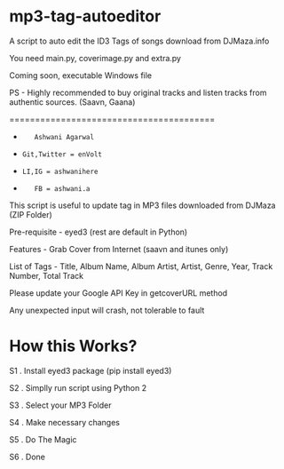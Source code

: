 # mp3-tag-autoeditor

A script to auto edit the ID3 Tags of songs download from DJMaza.info

You need main.py, coverimage.py and extra.py

Coming soon, executable Windows file

PS - Highly recommended to buy original tracks and listen tracks from authentic sources. (Saavn, Gaana)

========================================

+        Ashwani Agarwal        
+     Git,Twitter = enVolt      
+     LI,IG = ashwanihere       
+        FB = ashwani.a         

This script is useful to update tag in MP3 files downloaded from DJMaza (ZIP Folder)

Pre-requisite - eyed3 (rest are default in Python)

Features - Grab Cover from Internet (saavn and itunes only)

List of Tags - Title, Album Name, Album Artist, Artist, Genre, Year, Track Number, Total Track

Please update your Google API Key in getcoverURL method

Any unexpected input will crash, not tolerable to fault

How this Works?
=========================

S1 . Install eyed3 package (pip install eyed3)

S2 . Simplly run script using Python 2

S3 . Select your MP3 Folder

S4 . Make necessary changes

S5 . Do The Magic

S6 . Done

